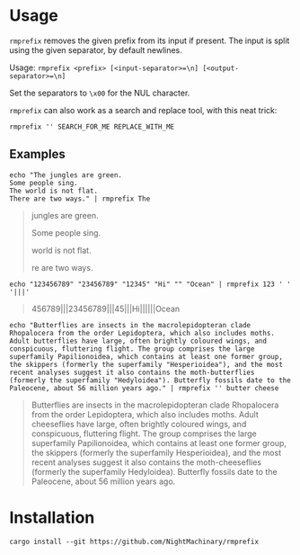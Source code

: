 # Usage

`rmprefix` removes the given prefix from its input if present. The input is split using the given separator, by default newlines.

Usage: `rmprefix <prefix> [<input-separator>=\n] [<output-separator>=\n]`

Set the separators to `\x00` for the NUL character.

`rmprefix` can also work as a search and replace tool, with this neat trick:

`rmprefix '' SEARCH_FOR_ME REPLACE_WITH_ME`

## Examples

```
echo "The jungles are green.
Some people sing.
The world is not flat.
There are two ways." | rmprefix The
```
 
> jungles are green.
>
>Some people sing.
>
> world is not flat.
>
>re are two ways.

```
echo "123456789" "23456789" "12345" "Hi" "" "Ocean" | rmprefix 123 ' ' '|||'                                             
```

> 456789|||23456789|||45|||Hi||||||Ocean

```
echo "Butterflies are insects in the macrolepidopteran clade Rhopalocera from the order Lepidoptera, which also includes moths. Adult butterflies have large, often brightly coloured wings, and conspicuous, fluttering flight. The group comprises the large superfamily Papilionoidea, which contains at least one former group, the skippers (formerly the superfamily "Hesperioidea"), and the most recent analyses suggest it also contains the moth-butterflies (formerly the superfamily "Hedyloidea"). Butterfly fossils date to the Paleocene, about 56 million years ago." | rmprefix '' butter cheese
```

> Butterflies are insects in the macrolepidopteran clade Rhopalocera from the order Lepidoptera, which also includes moths. Adult cheeseflies have large, often brightly coloured wings, and conspicuous, fluttering flight. The group comprises the large superfamily Papilionoidea, which contains at least one former group, the skippers (formerly the superfamily Hesperioidea), and the most recent analyses suggest it also contains the moth-cheeseflies (formerly the superfamily Hedyloidea). Butterfly fossils date to the Paleocene, about 56 million years ago.

# Installation

```
cargo install --git https://github.com/NightMachinary/rmprefix
```
